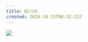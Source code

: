 ```yaml
---
title: Birch
created: 2024-10-15T08:32:22Z
---
```


<div class="banner">

![](../blog/202212311833-birch.png)

</div>
